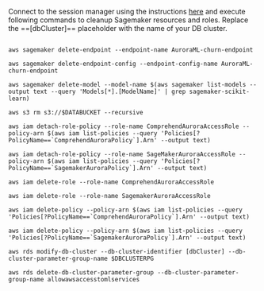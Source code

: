 Connect to the session manager using the instructions [here](/prereqs/connect/) and execute following commands to cleanup Sagemaker resources and roles. Replace the ==[dbCluster]== placeholder with the name of your DB cluster.


``` shell

aws sagemaker delete-endpoint --endpoint-name AuroraML-churn-endpoint

aws sagemaker delete-endpoint-config --endpoint-config-name AuroraML-churn-endpoint

aws sagemaker delete-model --model-name $(aws sagemaker list-models --output text --query 'Models[*].[ModelName]' | grep sagemaker-scikit-learn)

aws s3 rm s3://$DATABUCKET --recursive

aws iam detach-role-policy --role-name ComprehendAuroraAccessRole --policy-arn $(aws iam list-policies --query 'Policies[?PolicyName==`ComprehendAuroraPolicy`].Arn' --output text)

aws iam detach-role-policy --role-name SageMakerAuroraAccessRole --policy-arn $(aws iam list-policies --query 'Policies[?PolicyName==`SagemakerAuroraPolicy`].Arn' --output text)

aws iam delete-role --role-name ComprehendAuroraAccessRole

aws iam delete-role --role-name SagemakerAuroraAccessRole

aws iam delete-policy --policy-arn $(aws iam list-policies --query 'Policies[?PolicyName==`ComprehendAuroraPolicy`].Arn' --output text)

aws iam delete-policy --policy-arn $(aws iam list-policies --query 'Policies[?PolicyName==`SagemakerAuroraPolicy`].Arn' --output text)

aws rds modify-db-cluster --db-cluster-identifier [dbCluster] --db-cluster-parameter-group-name $DBCLUSTERPG

aws rds delete-db-cluster-parameter-group --db-cluster-parameter-group-name allowawsaccesstomlservices

```